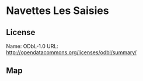 # Navettes Les Saisies
    
## License

Name: ODbL-1.0
URL: http://opendatacommons.org/licenses/odbl/summary/

## Map

<WorldMap topic="Navettes_Les_Saisies/vehicle_positions/#" />
